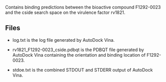 Contains binding predictions between the bioactive compound F1292-0023 and the cside search space on the virulence factor rv1821.

## Files

- log.txt is the log file generated by AutoDock Vina.

- rv1821_F1292-0023_cside.pdbqt is the PDBQT file generated by AutoDock Vina containing the orientation and binding location of F1292-0023.

- stdoe.txt is the combined STDOUT and STDERR output of AutoDock Vina.

